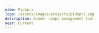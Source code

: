 ```yaml
---
name: Pidopri
logo: /assets/images/projects/pidopri.png
description: Summer camps management tool
year: Current
---
```

